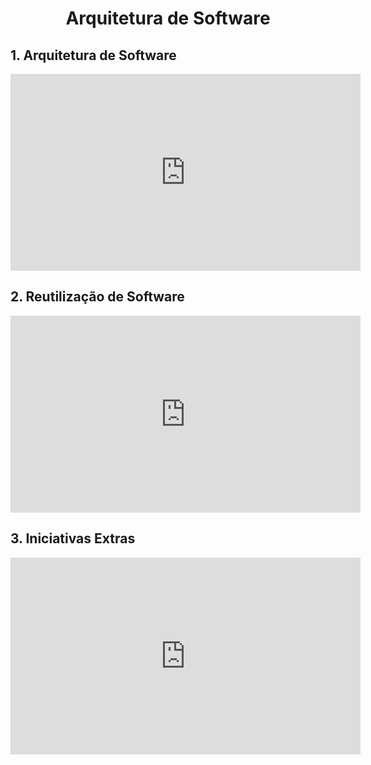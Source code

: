 # <center> Arquitetura de Software

<div align ="jusitfy">

## 1. Arquitetura de Software

<iframe width="560" height="315" src="https://www.youtube.com/embed/I9VUMNwnM30" title="YouTube video player" frameborder="0" allow="accelerometer; autoplay; clipboard-write; encrypted-media; gyroscope; picture-in-picture" allowfullscreen></iframe>

## 2. Reutilização de Software

<iframe width="560" height="315" src="https://www.youtube.com/embed/zjb_lCm1ql4" title="YouTube video player" frameborder="0" allow="accelerometer; autoplay; clipboard-write; encrypted-media; gyroscope; picture-in-picture" allowfullscreen></iframe>

## 3. Iniciativas Extras

<iframe width="560" height="315" src="https://www.youtube.com/embed/9wW1D2s1bOQ" title="YouTube video player" frameborder="0" allow="accelerometer; autoplay; clipboard-write; encrypted-media; gyroscope; picture-in-picture" allowfullscreen></iframe>

</div>
